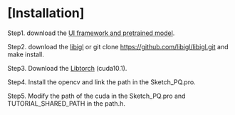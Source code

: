 # [Installation]
Step1. download the [UI framework and pretrained model](https://rec.ustc.edu.cn/share/f5ea9bc0-10ac-11ee-a460-e1ff42241e12).

Step2. download the [libigl](https://libigl.github.io/tutorial/) or git clone https://github.com/libigl/libigl.git and make install.

Step3. Download the [Libtorch](https://pytorch.org/) (cuda10.1).

Step4. Install the opencv and link the path in the Sketch_PQ.pro.

Step5. Modify the path of the cuda in the Sketch_PQ.pro and TUTORIAL_SHARED_PATH in the path.h.
